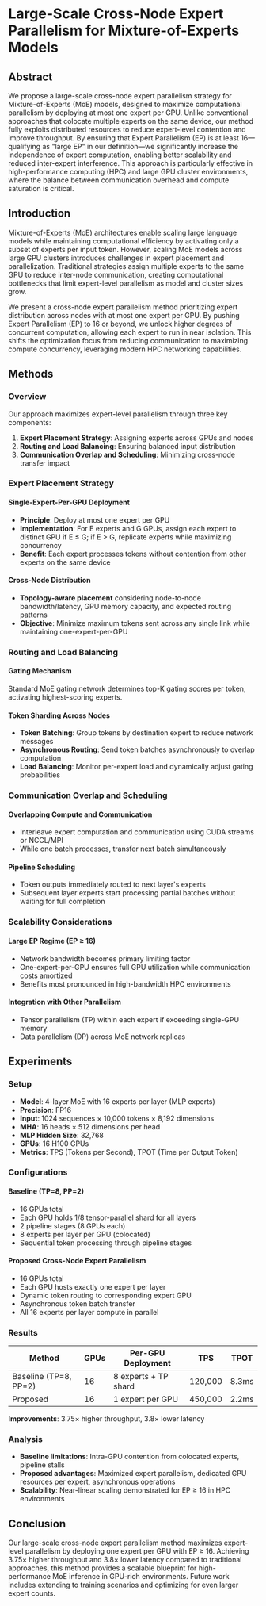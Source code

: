 # Large-Scale Cross-Node Expert Parallelism for Mixture-of-Experts Models

## Abstract

We propose a large-scale cross-node expert parallelism strategy for Mixture-of-Experts (MoE) models, designed to maximize computational parallelism by deploying at most one expert per GPU. Unlike conventional approaches that colocate multiple experts on the same device, our method fully exploits distributed resources to reduce expert-level contention and improve throughput. By ensuring that Expert Parallelism (EP) is at least 16—qualifying as "large EP" in our definition—we significantly increase the independence of expert computation, enabling better scalability and reduced inter-expert interference. This approach is particularly effective in high-performance computing (HPC) and large GPU cluster environments, where the balance between communication overhead and compute saturation is critical.

## Introduction

Mixture-of-Experts (MoE) architectures enable scaling large language models while maintaining computational efficiency by activating only a subset of experts per input token. However, scaling MoE models across large GPU clusters introduces challenges in expert placement and parallelization. Traditional strategies assign multiple experts to the same GPU to reduce inter-node communication, creating computational bottlenecks that limit expert-level parallelism as model and cluster sizes grow.

We present a cross-node expert parallelism method prioritizing expert distribution across nodes with at most one expert per GPU. By pushing Expert Parallelism (EP) to 16 or beyond, we unlock higher degrees of concurrent computation, allowing each expert to run in near isolation. This shifts the optimization focus from reducing communication to maximizing compute concurrency, leveraging modern HPC networking capabilities.

## Methods

### Overview
Our approach maximizes expert-level parallelism through three key components:

1. **Expert Placement Strategy**: Assigning experts across GPUs and nodes
2. **Routing and Load Balancing**: Ensuring balanced input distribution
3. **Communication Overlap and Scheduling**: Minimizing cross-node transfer impact

### Expert Placement Strategy

#### Single-Expert-Per-GPU Deployment
- **Principle**: Deploy at most one expert per GPU
- **Implementation**: For E experts and G GPUs, assign each expert to distinct GPU if E ≤ G; if E > G, replicate experts while maximizing concurrency
- **Benefit**: Each expert processes tokens without contention from other experts on the same device

#### Cross-Node Distribution
- **Topology-aware placement** considering node-to-node bandwidth/latency, GPU memory capacity, and expected routing patterns
- **Objective**: Minimize maximum tokens sent across any single link while maintaining one-expert-per-GPU

### Routing and Load Balancing

#### Gating Mechanism
Standard MoE gating network determines top-K gating scores per token, activating highest-scoring experts.

#### Token Sharding Across Nodes
- **Token Batching**: Group tokens by destination expert to reduce network messages
- **Asynchronous Routing**: Send token batches asynchronously to overlap computation
- **Load Balancing**: Monitor per-expert load and dynamically adjust gating probabilities

### Communication Overlap and Scheduling

#### Overlapping Compute and Communication
- Interleave expert computation and communication using CUDA streams or NCCL/MPI
- While one batch processes, transfer next batch simultaneously

#### Pipeline Scheduling
- Token outputs immediately routed to next layer's experts
- Subsequent layer experts start processing partial batches without waiting for full completion

### Scalability Considerations

#### Large EP Regime (EP ≥ 16)
- Network bandwidth becomes primary limiting factor
- One-expert-per-GPU ensures full GPU utilization while communication costs amortized
- Benefits most pronounced in high-bandwidth HPC environments

#### Integration with Other Parallelism
- Tensor parallelism (TP) within each expert if exceeding single-GPU memory
- Data parallelism (DP) across MoE network replicas

## Experiments

### Setup
- **Model**: 4-layer MoE with 16 experts per layer (MLP experts)
- **Precision**: FP16
- **Input**: 1024 sequences × 10,000 tokens × 8,192 dimensions
- **MHA**: 16 heads × 512 dimensions per head
- **MLP Hidden Size**: 32,768
- **GPUs**: 16 H100 GPUs
- **Metrics**: TPS (Tokens per Second), TPOT (Time per Output Token)

### Configurations

#### Baseline (TP=8, PP=2)
- 16 GPUs total
- Each GPU holds 1/8 tensor-parallel shard for all layers
- 2 pipeline stages (8 GPUs each)
- 8 experts per layer per GPU (colocated)
- Sequential token processing through pipeline stages

#### Proposed Cross-Node Expert Parallelism
- 16 GPUs total
- Each GPU hosts exactly one expert per layer
- Dynamic token routing to corresponding expert GPU
- Asynchronous token batch transfer
- All 16 experts per layer compute in parallel

### Results
| Method | GPUs | Per-GPU Deployment | TPS | TPOT |
|--------|------|-------------------|-----|------|
| Baseline (TP=8, PP=2) | 16 | 8 experts + TP shard | 120,000 | 8.3ms |
| Proposed | 16 | 1 expert per GPU | 450,000 | 2.2ms |

**Improvements**: 3.75× higher throughput, 3.8× lower latency

### Analysis
- **Baseline limitations**: Intra-GPU contention from colocated experts, pipeline stalls
- **Proposed advantages**: Maximized expert parallelism, dedicated GPU resources per expert, asynchronous operations
- **Scalability**: Near-linear scaling demonstrated for EP ≥ 16 in HPC environments

## Conclusion

Our large-scale cross-node expert parallelism method maximizes expert-level parallelism by deploying one expert per GPU with EP ≥ 16. Achieving 3.75× higher throughput and 3.8× lower latency compared to traditional approaches, this method provides a scalable blueprint for high-performance MoE inference in GPU-rich environments. Future work includes extending to training scenarios and optimizing for even larger expert counts.